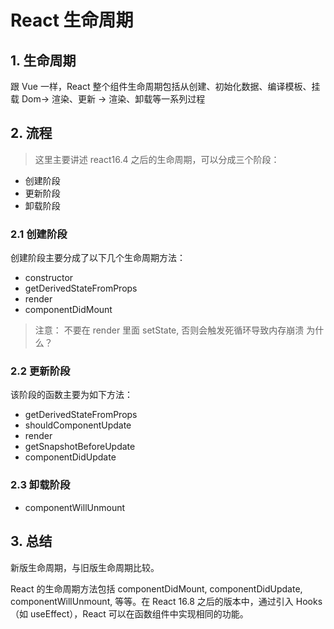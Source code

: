 # React 生命周期

## 1. 生命周期

跟 Vue 一样，React 整个组件生命周期包括从创建、初始化数据、编译模板、挂载 Dom→ 渲染、更新 → 渲染、卸载等一系列过程

## 2. 流程

> 这里主要讲述 react16.4 之后的生命周期，可以分成三个阶段：

- 创建阶段
- 更新阶段
- 卸载阶段

### 2.1 创建阶段

创建阶段主要分成了以下几个生命周期方法：

- constructor
- getDerivedStateFromProps
- render
- componentDidMount

> 注意： 不要在 render 里面 setState, 否则会触发死循环导致内存崩溃
> 为什么？

### 2.2 更新阶段

该阶段的函数主要为如下方法：

- getDerivedStateFromProps
- shouldComponentUpdate
- render
- getSnapshotBeforeUpdate
- componentDidUpdate

### 2.3 卸载阶段

- componentWillUnmount

## 3. 总结

新版生命周期，与旧版生命周期比较。

React 的生命周期方法包括 componentDidMount, componentDidUpdate, componentWillUnmount, 等等。在 React 16.8 之后的版本中，通过引入 Hooks（如 useEffect），React 可以在函数组件中实现相同的功能。
